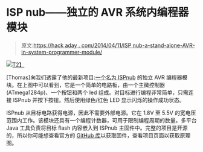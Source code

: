 # ISP nub——独立的 AVR 系统内编程器模块

> 原文:[https://hack aday . com/2014/04/11/ISP nub-a-stand-alone-AVR-in-system-programmer-module/](https://hackaday.com/2014/04/11/ispnub-a-stand-alone-avr-in-system-programmer-module/)

[![](../Images/df748f416f7883735f77206a3107e532.png)T2】](http://hackaday.com/wp-content/uploads/2014/04/isp.png)

[Thomas]向我们透露了他的最新项目:[一个名为 ISPnub](http://www.fischl.de/ispnub/) 的独立 AVR 编程器模块。在上图中可以看到，它是一个简单的电路板，由一个主微控制器(ATmega1284p)、一个按钮和两个 led 组成。对目标进行编程非常简单，只需连接 ISPnub 并按下按钮。然后使用绿色/红色 LED 显示闪烁的操作成功状态。

ISPnub 从目标电路获得电源，因此不需要外部电源。它在 1.8V 至 5.5V 的宽电压范围内工作。该模块还具有一个编程计数器，可用于限制编程周期的数量。多平台 Java 工具负责将目标 flash 内容嵌入到 ISPnub 主固件中。完整的项目是开源的，所以你可能想查看官方的 [GitHub 库](https://github.com/EmbedME/ISPnub)以获取固件，查看项目页面以获取原理图。